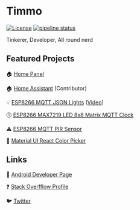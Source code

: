 # Timmo

[![License](https://img.shields.io/github/license/timmo001/timmo001.github.io.svg)](https://github.com/timmo001/timmo001.github.io/blob/source/LICENSE.md)
[![pipeline status](https://gitlab.com/timmo/timmo001.github.io/badges/source/pipeline.svg)](https://gitlab.com/timmo/timmo001.github.io/commits/source)

Tinkerer, Developer, All round nerd

## Featured Projects

:house: [Home Panel](https://git.timmo.xyz/home-panel)

:house: [Home Assistant](https://github.com/home-assistant/home-assistant) (Contributor)

:bulb: [ESP8266 MQTT JSON Lights](https://github.com/timmo001/ESP8266-MQTT-JSON-Lights)
 ([Video](https://youtu.be/gas0h9pCgSs))

:clock5: [ESP8266 MAX7219 LED 8x8 Matrix MQTT Clock](https://github.com/timmo001/ESP8266-LED-Matrix-MQTT-Sign)

:warning: [ESP8266 MQTT PIR Sensor](https://github.com/timmo001/ESP8266-MQTT-PIR-Sensor)

:rainbow: [Material UI React Color Picker](https://git.timmo.xyz/material-ui-rc-color-picker/)

## Links

:candy: [Android Developer Page](https://play.google.com/store/apps/dev?id=5292588541115872750)

:question: [Stack Overfflow Profile](https://stackoverflow.com/users/1888770/timmo)

:bird: [Twitter](https://twitter.com/timmo001)
